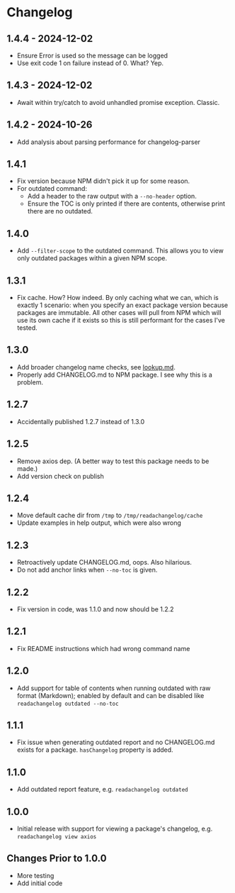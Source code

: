 # Changelog

## 1.4.4 - 2024-12-02

- Ensure Error is used so the message can be logged
- Use exit code 1 on failure instead of 0. What? Yep.

## 1.4.3 - 2024-12-02

- Await within try/catch to avoid unhandled promise exception. Classic.

## 1.4.2 - 2024-10-26

- Add analysis about parsing performance for changelog-parser

## 1.4.1

- Fix version because NPM didn't pick it up for some reason.
- For outdated command:
  - Add a header to the raw output with a `--no-header` option.
  - Ensure the TOC is only printed if there are contents, otherwise print there are no outdated.

## 1.4.0

- Add `--filter-scope` to the outdated command. This allows you to view only outdated packages within a given NPM scope.

## 1.3.1

- Fix cache. How? How indeed. By only caching what we can, which is exactly 1 scenario: when you specify an exact package version because packages are immutable. All other cases will pull from NPM which will use its own cache if it exists so this is still performant for the cases I've tested.

## 1.3.0

- Add broader changelog name checks, see [lookup.md](https://github.com/josephdpurcell/readachangelog/tree/main/docs/lookup.md).
- Properly add CHANGELOG.md to NPM package. I see why this is a problem.

## 1.2.7

- Accidentally published 1.2.7 instead of 1.3.0

## 1.2.5

- Remove axios dep. (A better way to test this package needs to be made.)
- Add version check on publish

## 1.2.4

- Move default cache dir from `/tmp` to `/tmp/readachangelog/cache`
- Update examples in help output, which were also wrong

## 1.2.3

- Retroactively update CHANGELOG.md, oops. Also hilarious.
- Do not add anchor links when `--no-toc` is given.

## 1.2.2

- Fix version in code, was 1.1.0 and now should be 1.2.2

## 1.2.1

- Fix README instructions which had wrong command name

## 1.2.0

- Add support for table of contents when running outdated with raw format (Markdown); enabled by default and can be disabled like `readachangelog outdated --no-toc`

## 1.1.1

- Fix issue when generating outdated report and no CHANGELOG.md exists for a package. `hasChangelog` property is added.

## 1.1.0

- Add outdated report feature, e.g. `readachangelog outdated`

## 1.0.0

- Initial release with support for viewing a package's changelog, e.g. `readachangelog view axios`

## Changes Prior to 1.0.0

- More testing
- Add initial code
